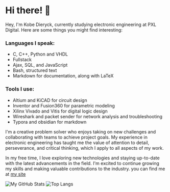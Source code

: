 # Hi there! 👋
Hey, I'm Kobe Dieryck, currently studying electronic engineering at PXL Digital. Here are some things you might find interesting:

### Languages I speak:

- C, C++, Python and VHDL
- Fullstack
- Ajax, SQL, and JavaScript
- Bash, structured text
- Markdown for documentation, along with LaTeX

### Tools I use:

- Altium and KiCAD for circuit design
- Inventor and Fusion360 for parametric modeling
- Xilinx Vivado and Vitis for digital logic design
- Wireshark and packet sender for network analysis and troubleshooting
- Typora and obsidian for markdown

I'm a creative problem solver who enjoys taking on new challenges and collaborating with teams to achieve project goals. My experience in electronic engineering has taught me the value of attention to detail, perseverance, and critical thinking, which I apply to all aspects of my work.

In my free time, I love exploring new technologies and staying up-to-date with the latest advancements in the field. I'm excited to continue growing my skills and making valuable contributions to the industry.
you can find me at [my site ](https://iter8.be)

![My GitHub Stats](https://github-readme-stats.vercel.app/api?username=TheNeg0t1ator&show_icons=true&theme=tokyonight&hide_border=true) ![Top Langs](https://github-readme-stats.vercel.app/api/top-langs/?username=TheNeg0t1ator&theme=tokyonight&exclude_repo=Embedded-Operating-System,PXL_DigiSys_PSOC,SoC_Xilinx_EAI2,SoC_PXL_2024,Levenshtein-distance-Cuda,AP-DTMF-Serial,examenSoc,PSOC&layout=compact&hide_border=true)

<!--

- 🔭 I’m currently working on ...
- 🌱 I’m currently learning ...
- 👯 I’m looking to collaborate on ...
- 🤔 I’m looking for help with ...
- 💬 Ask me about ...
- 📫 How to reach me: ...
- 😄 Pronouns: ...
- ⚡ Fun fact: ...
-->
